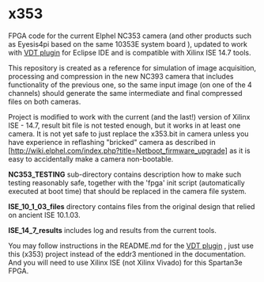 x353
=====

FPGA code for the current Elphel NC353 camera (and other products such as Eyesis4pi based on the same
10353E system board ), updated to work with [VDT plugin](https://github.com/Elphel/vdt-plugin) for
Eclipse IDE and is compatible with Xilinx ISE 14.7 tools.

This repository is created as a reference for simulation of image acquisition, processing and compression
in the new NC393 camera that includes functionality of the previous one, so the same input image (on one of
the 4 channels) should generate the same intermediate and final compressed files on both cameras.

Project is modified to work with the current (and the last!) version of Xilinx ISE - 14.7, result bit file
is not tested enough, but it works in at least one camera. It is not yet safe to just replace the x353.bit
in camera unless you have experience in reflashing "bricked" camera as described in
[http://wiki.elphel.com/index.php?title=Netboot_firmware_upgrade] as it is easy to accidentally make a camera
non-bootable.

**NC353_TESTING** sub-directory contains description how to make such testing reasonably safe, together with
the 'fpga' init script (automatically executed at boot time) that should be replaced in the camera file system.

**ISE_10_1_03_files** directory contains files from the original design that relied on ancient ISE 10.1.03.

**ISE_14_7_results** includes log and results from the current tools.
 
You may follow instructions in the README.md for the [VDT plugin](https://github.com/Elphel/vdt-plugin) , 
just use this (x353) project instead of the eddr3 mentioned in the documentation. And you will need to use
Xilinx ISE (not Xilinx Vivado) for this Spartan3e FPGA.

